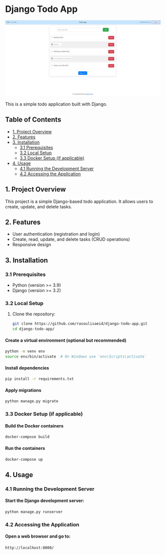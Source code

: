 # Django Todo App

![Alt text](demo/demo.jpeg)


This is a simple todo application built with Django.

## Table of Contents

- [1. Project Overview](#project-overview)
- [2. Features](#features)
- [3. Installation](#installation)
  - [3.1 Prerequisites](#prerequisites)
  - [3.2 Local Setup](#local-setup)
  - [3.3 Docker Setup (if applicable)](#docker-setup-if-applicable)
- [4. Usage](#usage)
  - [4.1 Running the Development Server](#running-the-development-server)
  - [4.2 Accessing the Application](#accessing-the-application)

## 1. Project Overview

This project is a simple Django-based todo application. It allows users to create, update, and delete tasks.

## 2. Features

- User authentication (registration and login)
- Create, read, update, and delete tasks (CRUD operations)
- Responsive design

## 3. Installation

### 3.1 Prerequisites

- Python (version >= 3.9)
- Django (version >= 3.2)

### 3.2 Local Setup

1. Clone the repository:
   ```bash
   git clone https://github.com/rasoulisaeid/django-todo-app.git
   cd django-todo-app/

#### Create a virtual environment (optional but recommended)

```bash
python -m venv env
source env/bin/activate  # On Windows use `env\Scripts\activate`
```


#### Install dependencies
```bash
pip install -r requirements.txt
```
#### Apply migrations
```bash
python manage.py migrate
```

### 3.3 Docker Setup (if applicable)
#### Build the Docker containers
```bash
docker-compose build
```

#### Run the containers
```bash
docker-compose up
```

## 4. Usage
### 4.1 Running the Development Server
#### Start the Django development server:
```bash
python manage.py runserver
```

### 4.2 Accessing the Application
#### Open a web browser and go to:
`http://localhost:8000/`